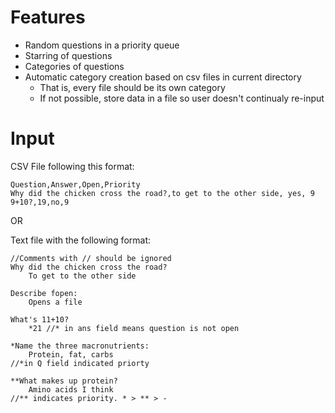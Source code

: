 # Features
- Random questions in a priority queue
- Starring of questions 
- Categories of questions
- Automatic category creation based on csv files in current directory
	- That is, every file should be its own category
	- If not possible, store data in a file so user doesn't continualy re-input

# Input
CSV File following this format:
```
Question,Answer,Open,Priority
Why did the chicken cross the road?,to get to the other side, yes, 9
9+10?,19,no,9
```

OR

Text file with the following format:
```
//Comments with // should be ignored
Why did the chicken cross the road?
	To get to the other side
	
Describe fopen:
	Opens a file
	
What's 11+10?
	*21 //* in ans field means question is not open
	
*Name the three macronutrients:
	Protein, fat, carbs
//*in Q field indicated priorty

**What makes up protein?
	Amino acids I think
//** indicates priority. * > ** > -
```